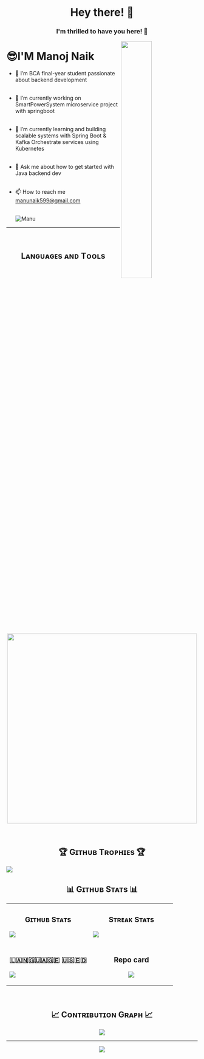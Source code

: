 <h1 align="center">Hey there! 👋</h1>
<h3 align="center">I'm thrilled to have you here! 🚀</h3>

<div>
  <img align="right" width="40%" src="https://owlbertsio-resized.s3.amazonaws.com/Popper.psd.full.png">
</div>

<h1 align="left">😎I'M Manoj Naik</h1>

- 💫  I’m BCA final-year student passionate about backend development<br><br>
- 🔭  I’m currently working on SmartPowerSystem microservice project with springboot<br><br>
- 🌱  I’m currently learning and building scalable systems with Spring Boot & Kafka Orchestrate services using Kubernetes<br><br>
- 💬  Ask me about how to get started with Java backend dev<br><br>
- 📫  How to reach me manunaik599@gmail.com<br><br>

   <p align="left">
     <img src="https://komarev.com/ghpvc/?username=Manoj2712&label=Profile%20views&color=green&style=for-the-badge&logo=star" alt="Manu" style="padding-right:20px;" />
   </p>

---
<br/>

<h2 align="center">Lᴀɴɢᴜᴀɢᴇs ᴀɴᴅ Tᴏᴏʟs</h2> 
<p align="center">
<img width="500px"  src="https://skillicons.dev/icons?i=c,py,java,html,css,javascript,bootstrap,postgres,mysql,git,github,idea,spring,kafka,maven,vscode,postman,linux&perline=10"  />
</p>
<br />

<h2 align="center">🏆 Gɪᴛʜᴜʙ Tʀᴏᴘʜɪᴇs 🏆</h2>

   ![](https://github-profile-trophy.vercel.app/?username=ManojNaik2712&theme=radical&no-frame=false&no-bg=false&margin-w=4)
<br />

<h2 align="center">📊 Gɪᴛʜᴜʙ Sᴛᴀᴛs 📊</h2>

<table width="100%">
  <tr>
    <td width="50%">
      <h3 align="center"><strong>Gɪᴛʜᴜʙ Sᴛᴀᴛs</strong></h3>
       
<!-- ![](https://github-readme-stats.vercel.app/api?username=ManojNaik2712&theme=neon&hide_border=false&include_all_commits=true&count_private=true)<br> -->
  ![](https://github-readme-stats.vercel.app/api?username=ManojNaik2712&show_icons=true&hide=contribs,prs&cache_seconds=86400&theme=neon)

   </td>
    </td>
    <td width="50%">
      <h3 align="center"><strong>Sᴛʀᴇᴀᴋ Sᴛᴀᴛs</strong></h3>
       
   ![](https://nirzak-streak-stats.vercel.app/?user=ManojNaik2712&theme=neon&hide_border=false)
   </td>
 <tr>
    <td width="50%">
      <h3 align="center"><strong>​🇱​​🇦​​🇳​​🇬​​🇺​​🇦​​🇬​​🇪​ ​🇺​​🇸​​🇪​​🇩​</strong></h3>
      
  ![](https://github-readme-stats.vercel.app/api/top-langs/?username=ManojNaik2712&theme=neon)
    </td>
    <td width="50%">
      <h3 align="center"><strong>Repo card</strong></h3>
      <p align="center">
        <a href="https://github.com/ManojNaik2712">
          <!-- <img align="center" src="https://github-contributor-stats.vercel.app/api?username=ManojNaik2712&limit=3&theme=nightowl&show_owner=true&combine_all_yearly_contributions=true" alt="Top Repo" />-->
          ![](https://github-readme-stats.vercel.app/api/pin/?username=ManojNaik2712&repo=smartpower-system&cache_seconds=86400&theme=neon)
        </a>
      </p>
    </td>
  </tr>
</table>
<br />

<!--Contribution Graph-->
<h2 align="center">📈 Cᴏɴᴛʀɪʙᴜᴛɪᴏɴ Gʀᴀᴘʜ 📈</h2>
<div align="center">
    <img src="https://github-readme-activity-graph.vercel.app/graph?username=ManojNaik2712&bg_color=011627&color=79d3c3&line=c792ea&point=ffeb95&area=true&hide_border=false" border-radius="15">
</div>

---
<p align="center">
  <img src="https://capsule-render.vercel.app/api?type=waving&color=gradient&height=65&section=footer"/>
</p>

<!--[![Manu's GitHub Stats](https://github-readme-stats.vercel.app/api?username=ManojNaik2712&show_icons=true&theme=radical)](https://github.com/ManojNaik2712)

[![Top Langs](https://github-readme-stats.vercel.app/api/top-langs/?username=ManojNaik2712&layout=compact&theme=radical)](https://github.com/ManojNaik2712)
---
[![](https://visitcount.itsvg.in/api?id=ManojNaik2712&icon=5&color=4)](https://visitcount.itsvg.in)

<!-- Proudly created with GPRM ( https://gprm.itsvg.in ) -->
